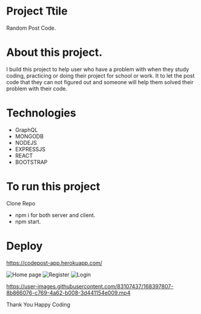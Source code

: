 # Project Ttile 

Random Post Code.

# About this project.

I build this project to help user who have a problem with when they study coding, practicing or doing their project for school or work.
It to let the post code that they can not figured out and someone will help them solved their problem with their code.

# Technologies

- GraphQL
- MONGODB
- NODEJS
- EXPRESSJS
- REACT
- BOOTSTRAP

# To run this project

Clone Repo

- npm i for both server and client.
- npm start.

# Deploy

https://codepost-app.herokuapp.com/



![Home page](https://user-images.githubusercontent.com/83107437/168397735-629776fa-c1c3-42a4-84b7-abbce47d731f.PNG)
![Register](https://user-images.githubusercontent.com/83107437/168397740-8e803c59-3bf3-4e14-98df-2dc4caba676b.PNG)
![Login](https://user-images.githubusercontent.com/83107437/168397760-1cee1b97-d28b-4470-82c2-47cfd15a0dce.PNG)


https://user-images.githubusercontent.com/83107437/168397807-8b866076-c769-4a62-b008-3d441154e009.mp4


Thank You Happy Coding

